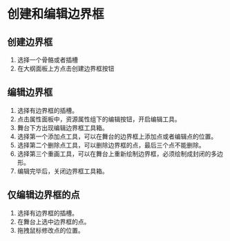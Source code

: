 # 创建和编辑边界框

## 创建边界框
1. 选择一个骨骼或者插槽
2. 在大纲面板上方点击创建边界框按钮

## 编辑边界框
1. 选择有边界框的插槽。
2. 点击属性面板中，资源属性组下的编辑按钮，开启编辑工具。
3. 舞台下方出现编辑边界框工具箱。
4. 选择第一个添加点工具，可以在舞台的边界框上添加点或者编辑点的位置。
5. 选择第二个删除点工具，可以删除边界框的点，最后三个点不能删除。
6. 选择第三个重画工具，可以在舞台上重新绘制边界框，必须绘制成封闭的多边形。
7. 编辑完毕后，关闭边界框工具箱。

## 仅编辑边界框的点
1. 选择有边界框的插槽。
2. 在舞台上选中边界框的点。
3. 拖拽鼠标修改点的位置。